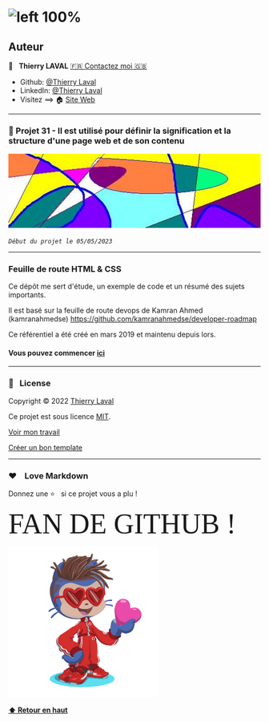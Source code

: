 # ![left 100%](https://raw.githubusercontent.com/thierry-laval/archives/master/images/logo-portfolio.png "Un bien beau logo !")

## Auteur

👤 &nbsp; **Thierry LAVAL** [🇫🇷 Contactez moi 🇬🇧](<contact@thierrylaval.dev>)

* Github: [@Thierry Laval](https://github.com/thierry-laval)
* LinkedIn: [@Thierry Laval](https://www.linkedin.com/in/thierry-laval)
* Visitez ==> 🏠 [Site Web](https://thierrylaval.dev)

***

### 📎 Projet 31 - Il est utilisé pour définir la signification et la structure d'une page web et de son contenu

![left 100%](/CSS/images/peinture.jpg?raw=true)

_`Début du projet le 05/05/2023`_

***

### Feuille de route HTML & CSS

Ce dépôt me sert d'étude, un exemple de code et un résumé des sujets importants.

Il est basé sur la feuille de route devops de Kamran Ahmed (kamranahmedse)
https://github.com/kamranahmedse/developer-roadmap

Ce référentiel a été créé en mars 2019 et maintenu depuis lors.

#### Vous pouvez commencer [ici](summary.md)

***

### 📝 &nbsp; License

Copyright © 2022 [Thierry Laval](https://thierrylaval.dev)

Ce projet est sous licence [MIT](LICENCE).

[Voir mon travail](https://github.com/thierry-laval)

[Créer un bon template](https://github.com/thierry-laval/P22-template-pour-un-readme)

***

### &hearts;&nbsp;&nbsp;&nbsp;&nbsp;Love Markdown

Donnez une ⭐️ &nbsp; si ce projet vous a plu !

<span style="font-family:Papyrus; font-size:4em;">FAN DE GITHUB !</span>

<!--[This is an image](https://myoctocat.com/)-->

<img src="/CSS/images/octocat.png" height="300" />

**[⬆ Retour en haut](#auteur)**
